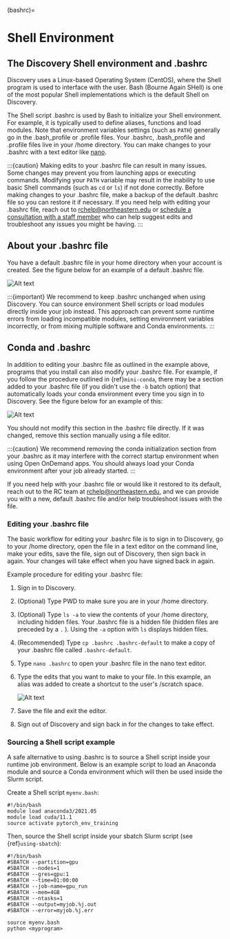 (bashrc)=

# Shell Environment

## The Discovery Shell environment and .bashrc

Discovery uses a Linux-based Operating System (CentOS), where the Shell program is used to interface with the user. Bash (Bourne Again SHell) is one of the most popular Shell implementations which is the default Shell on Discovery.

The Shell script .bashrc is used by Bash to initialize your Shell environment. For example, it is typically used to define aliases, functions and load modules. Note that environment variables settings (such as `PATH`) generally go in the .bash_profile or .profile files.
Your .bashrc, .bash_profile and .profile files live in your /home directory. You can make changes to your .bashrc with a text editor like [nano](https://www.nano-editor.org/).

:::{caution}
Making edits to your .bashrc file can result in many issues. Some changes may prevent you from launching apps or executing commands. Modifying your `PATH` variable may result in the inability to use basic Shell commands (such as `cd` or `ls`) if not done correctly.
Before making changes to your .bashrc file, make a backup of the default .bashrc file so you can restore it if necessary.
If you need help with editing your .bashrc file, reach out to <rchelp@northeastern.edu> or [schedule a consultation with
a staff member](https://outlook.office365.com/owa/calendar/ResearchComputing2@northeastern.onmicrosoft.com/bookings/)
who can help suggest edits and troubleshoot any issues you might be having.
:::

## About your .bashrc file

You have a default .bashrc file in your home directory when your account is created. See the figure below for an example of a default .bashrc file.

![Alt text](../images/catbashrc.jpg)


:::{important}
We recommend to keep .bashrc unchanged when using Discovery. You can source environment Shell scripts or load modules directly inside your job instead. This approach can prevent some runtime errors from loading incompatible modules, setting environment variables incorrectly, or from mixing multiple software and Conda environments.
:::

## Conda and .bashrc

In addition to editing your .bashrc file as outlined in the example above, programs that you install can also modify your .bashrc file. For example, if you follow the procedure outlined in {ref}`mini-conda`, there may be a section added to your .bashrc file (if you didn't use the `-b` batch option) that automatically loads your conda environment every time you sign in to Discovery. See the figure below for an example of this:

![Alt text](../images/minicondabashrc.jpg)

You should not modify this section in the .bashrc file directly. If it was changed, remove this section manually using a file editor.

:::{caution}
We recommend removing the conda initialization section from your .bashrc as it may interfere with the correct startup environment when using Open OnDemand apps. You should always load your Conda environment after your job already started.
:::

If you need help with your .bashrc file or would like it restored to its default, reach out to the RC team at <rchelp@northeastern.edu>, and we can provide you with
a new, default .bashrc file and/or help troubleshoot issues with the file.

### Editing your .bashrc file

The basic workflow for editing your .bashrc file is to sign in to Discovery, go to your /home directory,
open the file in a text editor on the command line, make your edits, save the file, sign out of Discovery, then sign back in again.
Your changes will take effect when you have signed back in again.

Example procedure for editing your .bashrc file:

1. Sign in to Discovery.

2. (Optional) Type PWD to make sure you are in your /home directory.

3. (Optional) Type `ls -a` to view the contents of your /home directory, including hidden files. Your .bashrc file is a hidden file (hidden files are preceded by a `.` ). Using the `-a` option with `ls` displays hidden files.

4. (Recommended) Type `cp .bashrc .bashrc-default` to make a copy of your .bashrc file called `.bashrc-default`.

5. Type `nano .bashrc` to open your .bashrc file in the nano text editor.

6. Type the edits that you want to make to your file. In this example, an alias was added to create a shortcut to the user's /scratch space.

   ![Alt text](../images/nanobashrc.png)
   

7. Save the file and exit the editor.

8. Sign out of Discovery and sign back in for the changes to take effect.

### Sourcing a Shell script example

A safe alternative to using .bashrc is to source a Shell script inside your runtime job environment. Below is an example script to load an Anaconda module and source a Conda environment which will then be used inside the Slurm script.

Create a Shell script `myenv.bash`:

```
#!/bin/bash
module load anaconda3/2021.05
module load cuda/11.1
source activate pytorch_env_training
```

Then, source the Shell script inside your sbatch Slurm script (see {ref}`using-sbatch`):

```
#!/bin/bash
#SBATCH --partition=gpu
#SBATCH --nodes=1
#SBATCH --gres=gpu:1
#SBATCH --time=01:00:00
#SBATCH --job-name=gpu_run
#SBATCH --mem=4GB
#SBATCH --ntasks=1
#SBATCH --output=myjob.%j.out
#SBATCH --error=myjob.%j.err

source myenv.bash
python <myprogram>
```
